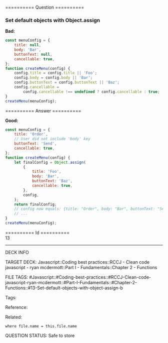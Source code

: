 ========== Question ==========  

### Set default objects with Object.assign

**Bad:**

```javascript
const menuConfig = {
    title: null,
    body: 'Bar',
    buttonText: null,
    cancellable: true,
};
function createMenu(config) {
    config.title = config.title || 'Foo';
    config.body = config.body || 'Bar';
    config.buttonText = config.buttonText || 'Baz';
    config.cancellable =
        config.cancellable !== undefined ? config.cancellable : true;
}
createMenu(menuConfig);
```  

========== Answer ==========  

**Good:**

```javascript
const menuConfig = {
    title: 'Order',
    // User did not include 'body' key
    buttonText: 'Send',
    cancellable: true,
};
function createMenu(config) {
    let finalConfig = Object.assign(
        {
            title: 'Foo',
            body: 'Bar',
            buttonText: 'Baz',
            cancellable: true,
        },
        config,
    );
    return finalConfig;
    // config now equals: {title: "Order", body: "Bar", buttonText: "Send", cancellable: true}
    // ...
}
createMenu(menuConfig);
```

========== Id ==========  
13

---

DECK INFO

TARGET DECK: Javascript::Coding best practices::RCCJ - Clean code javascript - ryan mcdermott::Part I - Fundamentals::Chapter 2 - Functions

FILE TAGS: #Javascript::#Coding-best-practices::#RCCJ-Clean-code-javascript-ryan-mcdermott::#Part-I-Fundamentals::#Chapter-2-Functions::#13-Set-default-objects-with-object-assign-b

Tags:

Reference:

Related:

```dataview
where file.name = this.file.name
```

QUESTION STATUS: Safe to store
